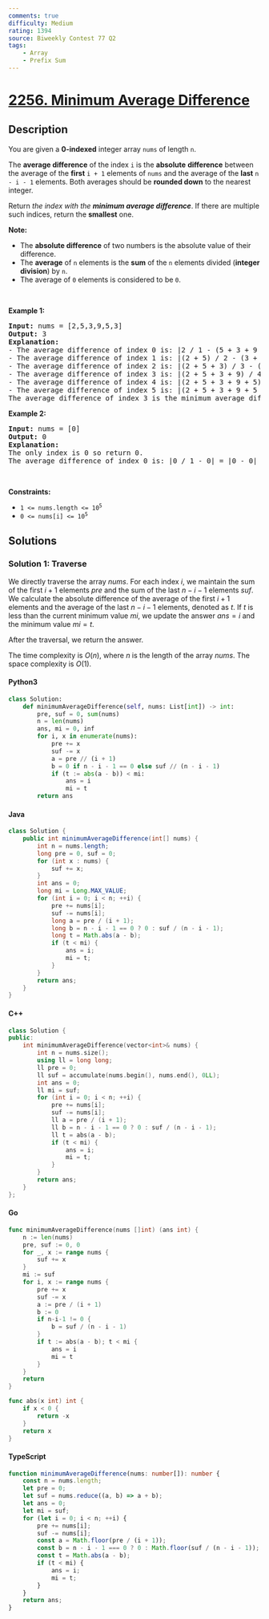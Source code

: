 ```yaml
---
comments: true
difficulty: Medium
rating: 1394
source: Biweekly Contest 77 Q2
tags:
    - Array
    - Prefix Sum
---
```


<!-- problem:start -->

# [2256. Minimum Average Difference](https://leetcode.com/problems/minimum-average-difference)

## Description

<!-- description:start -->

<p>You are given a <strong>0-indexed</strong> integer array <code>nums</code> of length <code>n</code>.</p>

<p>The <strong>average difference</strong> of the index <code>i</code> is the <strong>absolute</strong> <strong>difference</strong> between the average of the <strong>first</strong> <code>i + 1</code> elements of <code>nums</code> and the average of the <strong>last</strong> <code>n - i - 1</code> elements. Both averages should be <strong>rounded down</strong> to the nearest integer.</p>

<p>Return<em> the index with the <strong>minimum average difference</strong></em>. If there are multiple such indices, return the <strong>smallest</strong> one.</p>

<p><strong>Note:</strong></p>

<ul>
	<li>The <strong>absolute difference</strong> of two numbers is the absolute value of their difference.</li>
	<li>The <strong>average</strong> of <code>n</code> elements is the <strong>sum</strong> of the <code>n</code> elements divided (<strong>integer division</strong>) by <code>n</code>.</li>
	<li>The average of <code>0</code> elements is considered to be <code>0</code>.</li>
</ul>

<p>&nbsp;</p>
<p><strong class="example">Example 1:</strong></p>

<pre>
<strong>Input:</strong> nums = [2,5,3,9,5,3]
<strong>Output:</strong> 3
<strong>Explanation:</strong>
- The average difference of index 0 is: |2 / 1 - (5 + 3 + 9 + 5 + 3) / 5| = |2 / 1 - 25 / 5| = |2 - 5| = 3.
- The average difference of index 1 is: |(2 + 5) / 2 - (3 + 9 + 5 + 3) / 4| = |7 / 2 - 20 / 4| = |3 - 5| = 2.
- The average difference of index 2 is: |(2 + 5 + 3) / 3 - (9 + 5 + 3) / 3| = |10 / 3 - 17 / 3| = |3 - 5| = 2.
- The average difference of index 3 is: |(2 + 5 + 3 + 9) / 4 - (5 + 3) / 2| = |19 / 4 - 8 / 2| = |4 - 4| = 0.
- The average difference of index 4 is: |(2 + 5 + 3 + 9 + 5) / 5 - 3 / 1| = |24 / 5 - 3 / 1| = |4 - 3| = 1.
- The average difference of index 5 is: |(2 + 5 + 3 + 9 + 5 + 3) / 6 - 0| = |27 / 6 - 0| = |4 - 0| = 4.
The average difference of index 3 is the minimum average difference so return 3.
</pre>

<p><strong class="example">Example 2:</strong></p>

<pre>
<strong>Input:</strong> nums = [0]
<strong>Output:</strong> 0
<strong>Explanation:</strong>
The only index is 0 so return 0.
The average difference of index 0 is: |0 / 1 - 0| = |0 - 0| = 0.
</pre>

<p>&nbsp;</p>
<p><strong>Constraints:</strong></p>

<ul>
	<li><code>1 &lt;= nums.length &lt;= 10<sup>5</sup></code></li>
	<li><code>0 &lt;= nums[i] &lt;= 10<sup>5</sup></code></li>
</ul>

<!-- description:end -->

## Solutions

<!-- solution:start -->

### Solution 1: Traverse

We directly traverse the array $nums$. For each index $i$, we maintain the sum of the first $i+1$ elements $pre$ and the sum of the last $n-i-1$ elements $suf$. We calculate the absolute difference of the average of the first $i+1$ elements and the average of the last $n-i-1$ elements, denoted as $t$. If $t$ is less than the current minimum value $mi$, we update the answer $ans=i$ and the minimum value $mi=t$.

After the traversal, we return the answer.

The time complexity is $O(n)$, where $n$ is the length of the array $nums$. The space complexity is $O(1)$.

<!-- tabs:start -->

#### Python3

```python
class Solution:
    def minimumAverageDifference(self, nums: List[int]) -> int:
        pre, suf = 0, sum(nums)
        n = len(nums)
        ans, mi = 0, inf
        for i, x in enumerate(nums):
            pre += x
            suf -= x
            a = pre // (i + 1)
            b = 0 if n - i - 1 == 0 else suf // (n - i - 1)
            if (t := abs(a - b)) < mi:
                ans = i
                mi = t
        return ans
```

#### Java

```java
class Solution {
    public int minimumAverageDifference(int[] nums) {
        int n = nums.length;
        long pre = 0, suf = 0;
        for (int x : nums) {
            suf += x;
        }
        int ans = 0;
        long mi = Long.MAX_VALUE;
        for (int i = 0; i < n; ++i) {
            pre += nums[i];
            suf -= nums[i];
            long a = pre / (i + 1);
            long b = n - i - 1 == 0 ? 0 : suf / (n - i - 1);
            long t = Math.abs(a - b);
            if (t < mi) {
                ans = i;
                mi = t;
            }
        }
        return ans;
    }
}
```

#### C++

```cpp
class Solution {
public:
    int minimumAverageDifference(vector<int>& nums) {
        int n = nums.size();
        using ll = long long;
        ll pre = 0;
        ll suf = accumulate(nums.begin(), nums.end(), 0LL);
        int ans = 0;
        ll mi = suf;
        for (int i = 0; i < n; ++i) {
            pre += nums[i];
            suf -= nums[i];
            ll a = pre / (i + 1);
            ll b = n - i - 1 == 0 ? 0 : suf / (n - i - 1);
            ll t = abs(a - b);
            if (t < mi) {
                ans = i;
                mi = t;
            }
        }
        return ans;
    }
};
```

#### Go

```go
func minimumAverageDifference(nums []int) (ans int) {
	n := len(nums)
	pre, suf := 0, 0
	for _, x := range nums {
		suf += x
	}
	mi := suf
	for i, x := range nums {
		pre += x
		suf -= x
		a := pre / (i + 1)
		b := 0
		if n-i-1 != 0 {
			b = suf / (n - i - 1)
		}
		if t := abs(a - b); t < mi {
			ans = i
			mi = t
		}
	}
	return
}

func abs(x int) int {
	if x < 0 {
		return -x
	}
	return x
}
```

#### TypeScript

```ts
function minimumAverageDifference(nums: number[]): number {
    const n = nums.length;
    let pre = 0;
    let suf = nums.reduce((a, b) => a + b);
    let ans = 0;
    let mi = suf;
    for (let i = 0; i < n; ++i) {
        pre += nums[i];
        suf -= nums[i];
        const a = Math.floor(pre / (i + 1));
        const b = n - i - 1 === 0 ? 0 : Math.floor(suf / (n - i - 1));
        const t = Math.abs(a - b);
        if (t < mi) {
            ans = i;
            mi = t;
        }
    }
    return ans;
}
```

<!-- tabs:end -->

<!-- solution:end -->

<!-- problem:end -->
